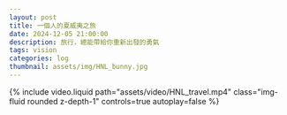 ```yaml
---
layout: post
title: 一個人的夏威夷之旅
date: 2024-12-05 21:00:00
description: 旅行，總能帶給你重新出發的勇氣
tags: vision
categories: log
thumbnail: assets/img/HNL_bunny.jpg
---
```


<div class="row mt-3">
    <div class="col-md-6 col-sm-12 mt-3 mt-md-0">
        {% include video.liquid path="assets/video/HNL_travel.mp4" class="img-fluid rounded z-depth-1" controls=true autoplay=false %}
    </div>
</div>
